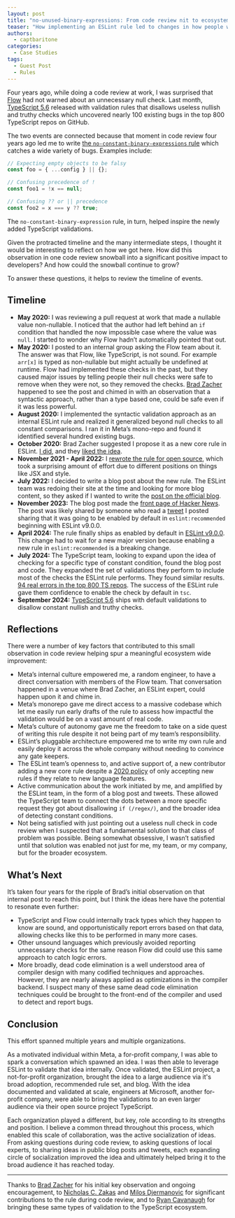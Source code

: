 ```yaml
---
layout: post
title: "no-unused-binary-expressions: From code review nit to ecosystem improvements"
teaser: "How implementing an ESLint rule led to changes in how people write JavaScript"
authors:
  - captbaritone
categories:
  - Case Studies
tags:
  - Guest Post
  - Rules
---
```

Four years ago, while doing a code review at work, I was surprised that [Flow](https://flow.org/) had not warned about an unnecessary null check. Last month, [TypeScript 5.6](https://devblogs.microsoft.com/typescript/announcing-typescript-5-6/#disallowed-nullish-and-truthy-checks1) released with validation rules that disallows useless nullish and truthy checks which uncovered nearly 100 existing bugs in the top 800 TypeScript repos on GitHub.

The two events are connected because that moment in code review four years ago led me to write [the `no-constant-binary-expressions` rule](https://eslint.org/blog/2022/07/interesting-bugs-caught-by-no-constant-binary-expression/) which catches a wide variety of bugs. Examples include:

```js
// Expecting empty objects to be falsy
const foo = { ...config } || {};

// Confusing precedence of !
const foo1 = !x == null;

// Confusing ?? or || precedence
const foo2 = x === y ?? true;
```

The `no-constant-binary-expression` rule, in turn, helped inspire the newly added TypeScript validations.

Given the protracted timeline and the many intermediate steps, I thought it would be interesting to reflect on how we got here. How did this observation in one code review snowball into a significant positive impact to developers? And how could the snowball continue to grow?

To answer these questions, it helps to review the timeline of events.

## Timeline

* **May 2020:** I was reviewing a pull request at work that made a nullable value non-nullable. I noticed that the author had left behind an `if` condition that handled the now impossible case where the value was `null`. I started to wonder why Flow hadn’t automatically pointed that out.
* **May 2020:** I posted to an internal group asking the Flow team about it. The answer was that Flow, like TypeScript, is not sound. For example `arr[x]` is typed as non-nullable but might actually be undefined at runtime. Flow had implemented these checks in the past, but they caused major issues by telling people their null checks were safe to remove when they were not, so they removed the checks. [Brad Zacher](https://zacher.com.au/) happened to see the post and chimed in with an observation that a syntactic approach, rather than a type based one, could be safe even if it was less powerful.
* **August 2020:** I implemented the syntactic validation approach as an internal ESLint rule and realized it generalized beyond null checks to all constant comparisons. I ran it in Meta’s mono-repo and found it identified several hundred existing bugs.
* **October 2020:** Brad Zacher suggested I propose it as a new core rule in ESLint. [I did](https://github.com/eslint/eslint/issues/13752), and they [liked the idea](https://github.com/eslint/eslint/issues/13752#issuecomment-729125654).
* **November 2021 - April 2022:** I [rewrote the rule for open source](https://github.com/eslint/eslint/pull/15296), which took a surprising amount of effort due to different positions on things like JSX and style.
* **July 2022:** I decided to write a blog post about the new rule. The ESLint team was redoing their site at the time and looking for more blog content, so they asked if I wanted to write the [post on the official blog](https://eslint.org/blog/2022/07/interesting-bugs-caught-by-no-constant-binary-expression/).
* **November 2023:** The blog post made the [front page of Hacker News](https://news.ycombinator.com/item?id=38196644). The post was likely shared by someone who read a [tweet](https://twitter.com/captbaritone/status/1722290945633443973) I posted sharing that it was going to be enabled by default in `eslint:recommended` beginning with ESLint v9.0.0.
* **April 2024:** The rule finally ships as enabled by default in [ESLint v9.0.0](https://eslint.org/blog/2024/04/eslint-v9.0.0-released/). This change had to wait for a new major version because enabling a new rule in `eslint:recommended` is a breaking change.
* **July 2024:** The TypeScript team, looking to expand upon the idea of checking for a specific type of constant condition, found the blog post and code. They expanded the set of validations they perform to include most of the checks the ESLint rule performs. They found similar results. [94 real errors in the top 800 TS repos](https://github.com/microsoft/TypeScript/pull/59217#issuecomment-2221372781). The success of the ESLint rule gave them confidence to enable the check by default in `tsc`.
* **September 2024:** [TypeScript 5.6](https://devblogs.microsoft.com/typescript/announcing-typescript-5-6/#disallowed-nullish-and-truthy-checks1) ships with default validations to disallow constant nullish and truthy checks.

## Reflections

There were a number of key factors that contributed to this small observation in code review helping spur a meaningful ecosystem wide improvement:

* Meta’s internal culture empowered me, a random engineer, to have a direct conversation with members of the Flow team. That conversation happened in a venue where Brad Zacher, an ESLint expert, could happen upon it and chime in.
* Meta’s monorepo gave me direct access to a massive codebase which let me easily run early drafts of the rule to assess how impactful the validation would be on a vast amount of real code.
* Meta’s culture of autonomy gave me the freedom to take on a side quest of writing this rule despite it not being part of my team’s responsibility.
* ESLint’s pluggable architecture empowered me to write my own rule and easily deploy it across the whole company without needing to convince any gate keepers.
* The ESLint team’s openness to, and active support of, a new contributor adding a new core rule despite a [2020 policy](https://eslint.org/docs/latest/contribute/propose-new-rule) of only accepting new rules if they relate to new language features.
* Active communication about the work initiated by me, and amplified by the ESLint team, in the form of a blog post and tweets. These allowed the TypeScript team to connect the dots between a more specific request they got about disallowing `if (/regex/)`, and the broader idea of detecting constant conditions.
* Not being satisfied with just pointing out a useless null check in code review when I suspected that a fundamental solution to that class of problem was possible. Being somewhat obsessive, I wasn’t satisfied until that solution was enabled not just for me, my team, or my company, but for the broader ecosystem.

## What’s Next

It’s taken four years for the ripple of Brad’s initial observation on that internal post to reach this point, but I think the ideas here have the potential to resonate even further:

* TypeScript and Flow could internally track types which they happen to know are sound, and opportunistically report errors based on that data, allowing checks like this to be performed in many more cases.
* Other unsound languages which previously avoided reporting unnecessary checks for the same reason Flow did could use this same approach to catch logic errors.
* More broadly, dead code elimination is a well understood area of compiler design with many codified techniques and approaches. However, they are nearly always applied as optimizations in the compiler backend. I suspect many of these same dead code elimination techniques could be brought to the front-end of the compiler and used to detect and report bugs.

## Conclusion

This effort spanned multiple years and multiple organizations.

As a motivated individual within Meta, a for-profit company, I was able to spark a conversation which spawned an idea. I was then able to leverage ESLint to validate that idea internally. Once validated, the ESLint project, a not-for-profit organization, brought the idea to a large audience via it's broad adoption, recommended rule set, and blog. With the idea documented and validated at scale, engineers at Microsoft, another for-profit company, were able to bring the validations to an even larger audience via their open source project TypeScript.

Each organization played a different, but key, role according to its strengths and position. I believe a common thread throughout this process, which enabled this scale of collaboration, was the active socialization of ideas. From asking questions during code review, to asking questions of local experts, to sharing ideas in public blog posts and tweets, each expanding circle of socialization improved the idea and ultimately helped bring it to the broad audience it has reached today.

---

Thanks to [Brad Zacher](https://zacher.com.au/) for his initial key observation and ongoing encouragement, to [Nicholas C. Zakas](https://humanwhocodes.com/) and [Milos Djermanovic](https://github.com/mdjermanovic) for significant contributions to the rule during code review, and to [Ryan Cavanaugh](https://twitter.com/SeaRyanC) for bringing these same types of validation to the TypeScript ecosystem.